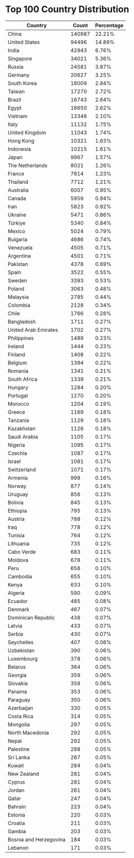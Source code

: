 # Top 100 Country Distribution
| Country | Count | Percentage |
|----|----|----|
| China | 140987 | 22.21% |
| United States | 94496 | 14.89% |
| India | 42943 | 6.76% |
| Singapore | 34021 | 5.36% |
| Russia | 24581 | 3.87% |
| Germany | 20627 | 3.25% |
| South Korea | 18009 | 2.84% |
| Taiwan | 17270 | 2.72% |
| Brazil | 16743 | 2.64% |
| Egypt | 16650 | 2.62% |
| Vietnam | 13348 | 2.10% |
| Italy | 11132 | 1.75% |
| United Kingdom | 11043 | 1.74% |
| Hong Kong | 10321 | 1.63% |
| Indonesia | 10215 | 1.61% |
| Japan | 9967 | 1.57% |
| The Netherlands | 8021 | 1.26% |
| France | 7814 | 1.23% |
| Thailand | 7712 | 1.21% |
| Australia | 6007 | 0.95% |
| Canada | 5959 | 0.94% |
| Iran | 5823 | 0.92% |
| Ukraine | 5471 | 0.86% |
| Türkiye | 5340 | 0.84% |
| Mexico | 5024 | 0.79% |
| Bulgaria | 4686 | 0.74% |
| Venezuela | 4505 | 0.71% |
| Argentina | 4501 | 0.71% |
| Pakistan | 4378 | 0.69% |
| Spain | 3522 | 0.55% |
| Sweden | 3393 | 0.53% |
| Poland | 3063 | 0.48% |
| Malaysia | 2785 | 0.44% |
| Colombia | 2128 | 0.34% |
| Chile | 1766 | 0.28% |
| Bangladesh | 1711 | 0.27% |
| United Arab Emirates | 1702 | 0.27% |
| Philippines | 1489 | 0.23% |
| Ireland | 1444 | 0.23% |
| Finland | 1408 | 0.22% |
| Belgium | 1394 | 0.22% |
| Romania | 1341 | 0.21% |
| South Africa | 1339 | 0.21% |
| Hungary | 1284 | 0.20% |
| Portugal | 1270 | 0.20% |
| Morocco | 1204 | 0.19% |
| Greece | 1169 | 0.18% |
| Tanzania | 1129 | 0.18% |
| Kazakhstan | 1126 | 0.18% |
| Saudi Arabia | 1105 | 0.17% |
| Nigeria | 1095 | 0.17% |
| Czechia | 1087 | 0.17% |
| Israel | 1081 | 0.17% |
| Switzerland | 1071 | 0.17% |
| Armenia | 998 | 0.16% |
| Norway | 877 | 0.14% |
| Uruguay | 856 | 0.13% |
| Bolivia | 845 | 0.13% |
| Ethiopia | 795 | 0.13% |
| Austria | 788 | 0.12% |
| Iraq | 778 | 0.12% |
| Tunisia | 764 | 0.12% |
| Lithuania | 735 | 0.12% |
| Cabo Verde | 683 | 0.11% |
| Moldova | 678 | 0.11% |
| Peru | 658 | 0.10% |
| Cambodia | 655 | 0.10% |
| Kenya | 633 | 0.10% |
| Algeria | 590 | 0.09% |
| Ecuador | 485 | 0.08% |
| Denmark | 467 | 0.07% |
| Dominican Republic | 438 | 0.07% |
| Latvia | 433 | 0.07% |
| Serbia | 430 | 0.07% |
| Seychelles | 407 | 0.06% |
| Uzbekistan | 390 | 0.06% |
| Luxembourg | 378 | 0.06% |
| Belarus | 364 | 0.06% |
| Georgia | 359 | 0.06% |
| Slovakia | 358 | 0.06% |
| Panama | 353 | 0.06% |
| Paraguay | 350 | 0.06% |
| Azerbaijan | 330 | 0.05% |
| Costa Rica | 314 | 0.05% |
| Mongolia | 297 | 0.05% |
| North Macedonia | 292 | 0.05% |
| Nepal | 292 | 0.05% |
| Palestine | 288 | 0.05% |
| Sri Lanka | 287 | 0.05% |
| Kuwait | 284 | 0.04% |
| New Zealand | 281 | 0.04% |
| Cyprus | 281 | 0.04% |
| Jordan | 261 | 0.04% |
| Qatar | 247 | 0.04% |
| Bahrain | 223 | 0.04% |
| Estonia | 220 | 0.03% |
| Croatia | 211 | 0.03% |
| Gambia | 203 | 0.03% |
| Bosnia and Herzegovina | 184 | 0.03% |
| Lebanon | 171 | 0.03% |
